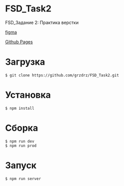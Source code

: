 # FSD_Task2
<p>FSD_Задание 2: Практика верстки</p>
<a href="https://www.figma.com/file/MumYcKVk9RkKZEG6dR5E3A/"><p>figma</p></a>
<a href="https://grzdrz.github.io/FSD_Task2"><p>Github Pages</p></a>

# Загрузка
```
$ git clone https://github.com/grzdrz/FSD_Task2.git
```

# Установка
```
$ npm install
```

# Сборка
```
$ npm run dev
$ npm run prod
```

# Запуск
```
$ npm run server
```

